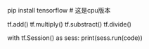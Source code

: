 pip install tensorflow  # 这是cpu版本

tf.add()
tf.multiply()
tf.substract()
tf.divide()

with tf.Session() as sess:
    print(sess.run(code))
